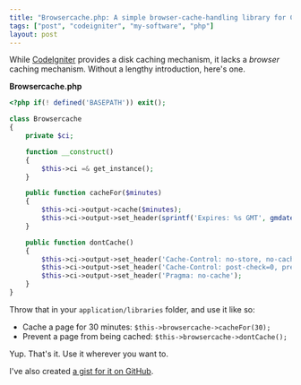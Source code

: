 ```yaml
---
title: "Browsercache.php: A simple browser-cache-handling library for CodeIgniter"
tags: ["post", "codeigniter", "my-software", "php"]
layout: post
---
```


While [CodeIgniter](https://codeigniter.com) provides a disk caching
mechanism, it lacks a _browser_ caching mechanism. Without a lengthy
introduction, here's one.<!--more-->

**Browsercache.php**

```php
<?php if(! defined('BASEPATH')) exit();

class Browsercache
{
	private $ci;

	function __construct()
	{
		$this->ci =& get_instance();
	}

	public function cacheFor($minutes)
	{
		$this->ci->output->cache($minutes);
		$this->ci->output->set_header(sprintf('Expires: %s GMT', gmdate('D, d M Y H:i:s', time() + ($minutes \* 60))));
	}

	public function dontCache()
	{
		$this->ci->output->set_header('Cache-Control: no-store, no-cache, must-revalidate');
		$this->ci->output->set_header('Cache-Control: post-check=0, pre-check=0', false);
		$this->ci->output->set_header('Pragma: no-cache');
	}
}
```

Throw that in your `application/libraries` folder, and use it like so:

- Cache a page for 30 minutes: `$this->browsercache->cacheFor(30);`
- Prevent a page from being cached: `$this->browsercache->dontCache();`

Yup. That's it. Use it wherever you want to.

I've also created [a gist for it on
GitHub](https://gist.github.com/haliphax/5545491).
